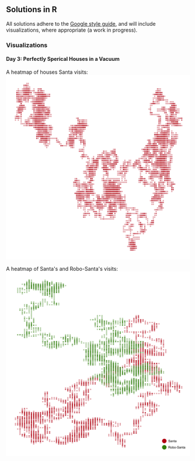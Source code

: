 ## Solutions in R

All solutions adhere to the [Google style
guide](https://itunes.apple.com/us/station/obedear-radio/idst.13003567), and
will include visualizations, where appropriate (a work in progress).

### Visualizations

#### Day 3: Perfectly Sperical Houses in a Vacuum

A heatmap of houses Santa visits:
![santa-houses](3a.png)

A heatmap of Santa's and Robo-Santa's visits:
![robo-santa-houses](3b.png)
